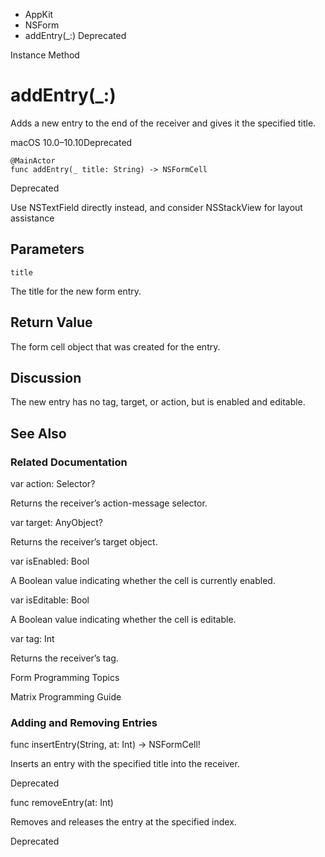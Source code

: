 

- AppKit
- NSForm
-  addEntry(\_:) Deprecated

Instance Method

# addEntry(\_:)

Adds a new entry to the end of the receiver and gives it the specified title.

macOS 10.0–10.10Deprecated

``` source
@MainActor
func addEntry(_ title: String) -> NSFormCell
```

Deprecated

Use NSTextField directly instead, and consider NSStackView for layout assistance

## Parameters 

`title`  

The title for the new form entry.

## Return Value

The form cell object that was created for the entry.

## Discussion

The new entry has no tag, target, or action, but is enabled and editable.

## See Also

### Related Documentation

var action: Selector?

Returns the receiver’s action-message selector.

var target: AnyObject?

Returns the receiver’s target object.

var isEnabled: Bool

A Boolean value indicating whether the cell is currently enabled.

var isEditable: Bool

A Boolean value indicating whether the cell is editable.

var tag: Int

Returns the receiver’s tag.

Form Programming Topics

Matrix Programming Guide

### Adding and Removing Entries

func insertEntry(String, at: Int) -> NSFormCell!

Inserts an entry with the specified title into the receiver.

Deprecated

func removeEntry(at: Int)

Removes and releases the entry at the specified index.

Deprecated

